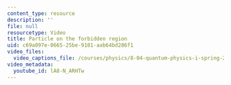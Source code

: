 ```yaml
---
content_type: resource
description: ''
file: null
resourcetype: Video
title: Particle on the forbidden region
uid: c69a097e-0665-25be-9101-aab64bd286f1
video_files:
  video_captions_file: /courses/physics/8-04-quantum-physics-i-spring-2016/video-lectures/part-2/particle-on-the-forbidden-region/lA8-N_ARHTw.vtt
video_metadata:
  youtube_id: lA8-N_ARHTw
---
```

